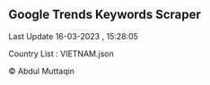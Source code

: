 

## Google Trends Keywords Scraper 
 
Last Update 16-03-2023 , 15:28:05

Country List :
VIETNAM.json



© Abdul Muttaqin 
